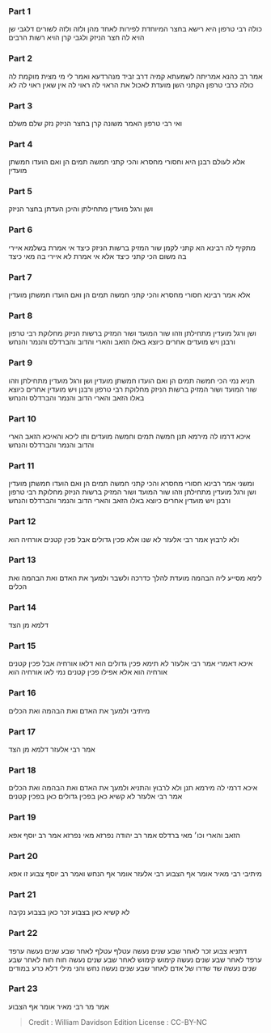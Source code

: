 
### Part 1
כולה רבי טרפון היא רישא בחצר המיוחדת לפירות לאחד מהן ולזה ולזה לשורים דלגבי שן הויא לה חצר הניזק ולגבי קרן הויא רשות הרבים

### Part 2
אמר רב כהנא אמריתה לשמעתא קמיה דרב זביד מנהרדעא ואמר לי מי מצית מוקמת לה כולה כרבי טרפון הקתני השן מועדת לאכול את הראוי לה ראוי לה אין שאין ראוי לה לא

### Part 3
ואי רבי טרפון האמר משונה קרן בחצר הניזק נזק שלם משלם

### Part 4
אלא לעולם רבנן היא וחסורי מחסרא והכי קתני חמשה תמים הן ואם הועדו חמשתן מועדין

### Part 5
ושן ורגל מועדין מתחילתן והיכן העדתן בחצר הניזק

### Part 6
מתקיף לה רבינא הא קתני לקמן שור המזיק ברשות הניזק כיצד אי אמרת בשלמא איירי בה משום הכי קתני כיצד אלא אי אמרת לא איירי בה מאי כיצד

### Part 7
אלא אמר רבינא חסורי מחסרא והכי קתני חמשה תמים הן ואם הועדו חמשתן מועדין

### Part 8
ושן ורגל מועדין מתחילתן וזהו שור המועד ושור המזיק ברשות הניזק מחלוקת רבי טרפון ורבנן ויש מועדים אחרים כיוצא באלו הזאב והארי והדוב והברדלס והנמר והנחש

### Part 9
תניא נמי הכי חמשה תמים הן ואם הועדו חמשתן מועדין ושן ורגל מועדין מתחילתן וזהו שור המועד ושור המזיק ברשות הניזק מחלוקת רבי טרפון ורבנן ויש מועדין אחרים כיוצא באלו הזאב והארי הדוב והנמר והברדלס והנחש

### Part 10
איכא דרמו לה מירמא תנן חמשה תמים וחמשה מועדים ותו ליכא והאיכא הזאב הארי והדוב והנמר והברדלס והנחש

### Part 11
ומשני אמר רבינא חסורי מחסרא והכי קתני חמשה תמים הן ואם הועדו חמשתן מועדין ושן ורגל מועדין מתחילתן וזהו שור המועד ושור המזיק ברשות הניזק מחלוקת רבי טרפון ורבנן ויש מועדין אחרים כיוצא באלו הזאב והארי הדוב והנמר והברדלס והנחש

### Part 12
ולא לרבוץ אמר רבי אלעזר לא שנו אלא פכין גדולים אבל פכין קטנים אורחיה הוא

### Part 13
לימא מסייע ליה הבהמה מועדת להלך כדרכה ולשבר ולמעך את האדם ואת הבהמה ואת הכלים

### Part 14
דלמא מן הצד

### Part 15
איכא דאמרי אמר רבי אלעזר לא תימא פכין גדולים הוא דלאו אורחיה אבל פכין קטנים אורחיה הוא אלא אפילו פכין קטנים נמי לאו אורחיה הוא

### Part 16
מיתיבי ולמעך את האדם ואת הבהמה ואת הכלים

### Part 17
אמר רבי אלעזר דלמא מן הצד

### Part 18
איכא דרמי לה מירמא תנן ולא לרבוץ והתניא ולמעך את האדם ואת הבהמה ואת הכלים אמר רבי אלעזר לא קשיא כאן בפכין גדולים כאן בפכין קטנים

### Part 19
הזאב והארי וכו׳ מאי ברדלס אמר רב יהודה נפרזא מאי נפרזא אמר רב יוסף אפא

### Part 20
מיתיבי רבי מאיר אומר אף הצבוע רבי אלעזר אומר אף הנחש ואמר רב יוסף צבוע זו אפא

### Part 21
לא קשיא כאן בצבוע זכר כאן בצבוע נקיבה

### Part 22
דתניא צבוע זכר לאחר שבע שנים נעשה עטלף עטלף לאחר שבע שנים נעשה ערפד ערפד לאחר שבע שנים נעשה קימוש קימוש לאחר שבע שנים נעשה חוח חוח לאחר שבע שנים נעשה שד שדרו של אדם לאחר שבע שנים נעשה נחש והני מילי דלא כרע במודים

### Part 23
אמר מר רבי מאיר אומר אף הצבוע

>Credit : William Davidson Edition
>License : CC-BY-NC